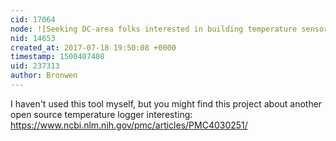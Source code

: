 ```yaml
---
cid: 17064
node: ![Seeking DC-area folks interested in building temperature sensors for urban heat island measurement](../notes/carohowe/07-14-2017/seeking-dc-area-folks-interested-in-building-temperature-sensors-for-urban-heat-island-measurement)
nid: 14653
created_at: 2017-07-18 19:50:08 +0000
timestamp: 1500407408
uid: 237313
author: Bronwen
---
```


I haven't used this tool myself, but you might find this project about another open source temperature logger interesting: https://www.ncbi.nlm.nih.gov/pmc/articles/PMC4030251/